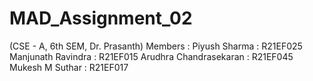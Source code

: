 # MAD_Assignment_02
(CSE - A, 6th SEM, Dr. Prasanth)
Members : 
Piyush Sharma : R21EF025
Manjunath Ravindra : R21EF015
Arudhra Chandrasekaran : R21EF045
Mukesh M Suthar : R21EF017
